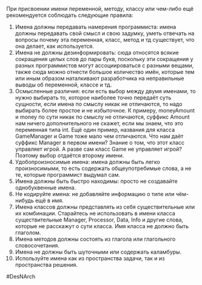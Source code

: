 При присвоении имени переменной, методу, классу или чем-либо ещё рекомендуется соблюдать следующие правила:
1. Имена должны передавать намерения программиста: имена должны передавать свой смысл и свою задумку, уметь отвечать на вопросы почему эта переменная, класс, метод и тд существует, что она делает, как используется.
2. Имена не должны дезинформировать: сюда относятся всякие сокращения целых слов до пары букв, поскольку эти сокращения у разных программистов могут ассоциироваться с разными вещами, также сюда можно отнести большое количество имён, которые тем или иным образом наталкивают разработчика на неправильные выводы об переменной, классе и тд.
3. Осмысленные различия: если есть выбор между двумя именами, то нужно выбирать то, которое наиболее точно передаёт суть сущности, если имена по смыслу никак не отличаются, то надо выбирать более простое и не избыточное. К примеру, moneyAmount и money по сути никак по смыслу не отличаются, суффикс Amount нам ничего дополнительного не скажет, если мы знаем, что это переменная типа int. Ещё один пример, названия для класса GameManager и Game тоже мало чем отличаются. Что нам даёт суффикс Manager в первом имени? Знание о том, что этот класс управляет игрой. А разве сам класс Game не управляет игрой? Поэтому выбор отдаётся второму имени.
4. Удобопроизносимые имена: имена должны быть легко произносимыми, то есть содержать общеупотребимые слова, а не те, которые программист выдумал сам.
5. Имена должны быть быстро находимы: просто не создавайте однобуквенные имена.
6. Не кодируйте имена: не добавляйте информацию о типе или чём-нибудь ещё в имя.
7. Имена классов должны представлять из себя существительные или их комбинации. Старайтесь не использовать в имени класса существительные Manager, Processor, Data, Info и другие слова, которые не расскажут о сути класса. Имя класса не должно быть глаголом.
8. Имена методов должны состоять из глагола или глагольного словосочетания.
9. Имена не должны быть шуточными или содержать каламбуры.
10. Используйте имена как из пространства задачи, так и из пространства решения.

#DesNArch 